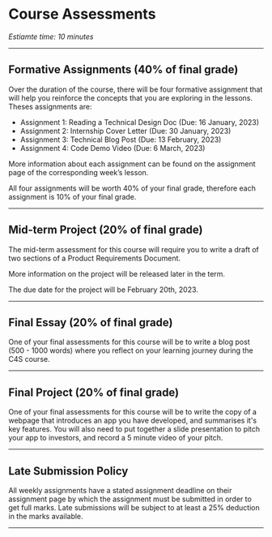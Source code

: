 # Course Assessments
*Estiamte time: 10 minutes*

---

## Formative Assignments (40% of final grade)

Over the duration of the course, there will be four formative assignment that will help you reinforce the concepts that you are exploring in the lessons. Theses assignments are:

- Assignment 1: Reading a Technical Design Doc (Due: 16 January, 2023)
- Assignment 2: Internship Cover Letter (Due: 30 January, 2023)
- Assignment 3: Technical Blog Post (Due: 13 February, 2023)
- Assignment 4: Code Demo Video (Due: 6 March, 2023)

More information about each assignment can be found on the assignment page of the corresponding week’s lesson.

All four assignments will be worth 40% of your final grade, therefore each assignment is 10% of your final grade.

---

## Mid-term Project (20% of final grade)

The mid-term assessment for this course will require you to write a draft of two sections of a Product Requirements Document.

More information on the project will be released later in the term. 

The due date for the project will be February 20th, 2023.

---

## Final Essay (20% of final grade)

One of your final assessments for this course will be to write a blog post (500 - 1000 words) where you reflect on your learning journey during the C4S course.

---

## Final Project (20% of final grade)

One of your final assessments for this course will be to write the copy of a webpage that introduces an app you have developed, and summarises it's  key features. You will also need to put together a slide presentation to pitch your app to investors, and record a 5 minute video of your pitch.

---

## Late Submission Policy

All weekly assignments have a stated assignment deadline on their assignment page by which the assignment must be submitted in order to get full marks. Late submissions will be subject to at least a 25% deduction in the marks available. 

---
